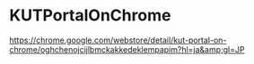 KUTPortalOnChrome
=================

https://chrome.google.com/webstore/detail/kut-portal-on-chrome/oghchenojcijlbmckakkedeklempapim?hl=ja&amp;gl=JP
